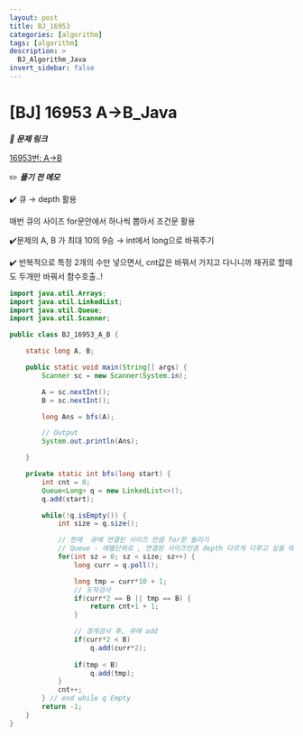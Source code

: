 ```yaml
---
layout: post
title: BJ_16953
categories: [algorithm]
tags: [algorithm]
description: >
  BJ_Algorithm_Java
invert_sidebar: false
---
```

# [BJ] 16953 A->B_Java

 ***🏹 문제 링크***

[16953번: A->B](https://www.acmicpc.net/problem/16953)

✏️ ***풀기 전 메모*** 

✔️ 큐 → depth 활용

매번 큐의 사이즈 for문안에서 하나씩 뽑아서 조건문 활용 

✔️문제의 A, B 가 최대 10의 9승 → int에서 long으로 바꿔주기

✔️ 반복적으로 특정 2개의 수만 넣으면서, cnt값은 바꿔서 가지고 다니니까 재귀로 할때도 두개만 바꿔서 함수호출..!

```java
import java.util.Arrays;
import java.util.LinkedList;
import java.util.Queue;
import java.util.Scanner;

public class BJ_16953_A_B {

	static long A, B; 

	public static void main(String[] args) {
		Scanner sc = new Scanner(System.in);

		A = sc.nextInt(); 
		B = sc.nextInt(); 

		long Ans = bfs(A); 

		// Output
		System.out.println(Ans);

	}

	private static int bfs(long start) {
		int cnt = 0; 
		Queue<Long> q = new LinkedList<>();
		q.add(start);

		while(!q.isEmpty()) {
			int size = q.size(); 

			// 현재  큐에 연결된 사이즈 만큼 for문 돌리기 
			// Queue - 레벨단위로 , 연결된 사이즈만큼 depth 다르게 다루고 싶을 때 
			for(int sz = 0; sz < size; sz++) {
				long curr = q.poll(); 

				long tmp = curr*10 + 1; 
				// 도착검사 
				if(curr*2 == B || tmp == B) {
					return cnt+1 + 1; 
				}

				// 경계검사 후, 큐에 add
				if(curr*2 < B) 
					q.add(curr*2);
				
				if(tmp < B) 
					q.add(tmp);
			}
			cnt++; 
		} // end while q Empty
		return -1;
	}
}
```
